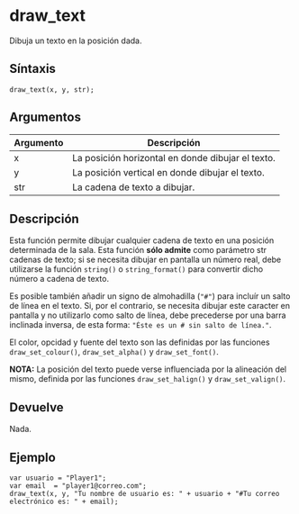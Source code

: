# draw_text

Dibuja un texto en la posición dada.

## Síntaxis

  
```gml  
draw_text(x, y, str);  
```  

## Argumentos

Argumento|Descripción|  
---|---|  
x|La posición horizontal en donde dibujar el texto.|  
y|La posición vertical en donde dibujar el texto.|  
str|La cadena de texto a dibujar.|  

## Descripción

Esta función permite dibujar cualquier cadena de texto en una posición determinada de la sala. Esta función **sólo admite** como parámetro str cadenas de texto; si se necesita dibujar en pantalla un número real, debe utilizarse la función `string()` o `string_format()` para convertir dicho número a cadena de texto.  
  
Es posible también añadir un signo de almohadilla (`"#"`) para incluír un salto de línea en el texto. Si, por el contrario, se necesita dibujar este caracter en pantalla y no utilizarlo como salto de línea, debe precederse por una barra inclinada inversa, de esta forma: `"Éste es un # sin salto de línea."`.  
  
El color, opcidad y fuente del texto son las definidas por las funciones `draw_set_colour()`, `draw_set_alpha()` y `draw_set_font()`.   
  
**NOTA:** La posición del texto puede verse influenciada por la alineación del mismo, definida por las funciones `draw_set_halign()` y `draw_set_valign()`.

## Devuelve

Nada.

## Ejemplo

  
```gml  
var usuario = "Player1";  
var email  = "player1@correo.com";  
draw_text(x, y, "Tu nombre de usuario es: " + usuario + "#Tu correo electrónico es: " + email);  
```